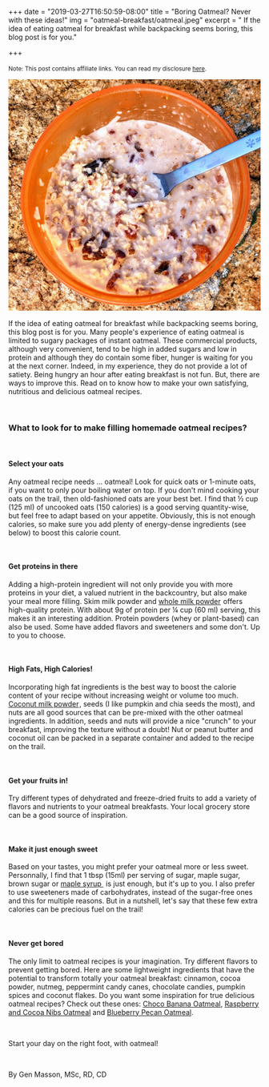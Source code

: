+++
date = "2019-03-27T16:50:59-08:00"
title = "Boring Oatmeal? Never with these ideas!"
img = "oatmeal-breakfast/oatmeal.jpeg"
excerpt = " If the idea of eating oatmeal for breakfast while backpacking seems boring, this blog post is for you."

+++
<p><small>Note: This post contains affiliate links. You can read my disclosure <a href="#affiliateDisclosure" data-target="#affiliateDisclosure" data-toggle="modal">here</a>.</small></p>

<img src="/img/posts/oatmeal-breakfast/oatmeal.jpeg" class="recipe-right" /> 

If the idea of eating oatmeal for breakfast while backpacking seems boring, this blog post is for you. Many people's experience of eating oatmeal is limited to sugary packages of instant oatmeal. These commercial products, although very convenient, tend to be high in added sugars and low in protein and although they do contain some fiber, hunger is waiting for you at the next corner. Indeed, in my experience, they do not provide a lot of satiety. Being hungry an hour after eating breakfast is not fun. But, there are ways to improve this. Read on to know how to make your own satisfying, nutritious and delicious oatmeal recipes.

<br>

### What to look for to make filling homemade oatmeal recipes?

<br>

#### Select your oats
Any oatmeal recipe needs ... oatmeal! Look for quick oats or 1-minute oats, if you want to only pour boiling water on top. If you don't mind cooking your oats on the trail, then old-fashioned oats are your best bet. I find that ½ cup (125 ml) of uncooked oats (150 calories) is a good serving quantity-wise, but feel free to adapt based on your appetite. Obviously, this is not enough calories, so make sure you add plenty of energy-dense ingredients (see below) to boost this calorie count.

<br>

#### Get proteins in there
Adding a high-protein ingredient will not only provide you with more proteins in your diet, a valued nutrient in the backcountry, but also make your meal more filling. Skim milk powder and <a target="_blank" href="https://www.amazon.com/gp/product/B00FRFRZF6/ref=as_li_tl?ie=UTF8&camp=1789&creative=9325&creativeASIN=B00FRFRZF6&linkCode=as2&tag=gourmethiking-20&linkId=f7d69f70caf1f6c64d69cf2302439691">whole milk powder</a><img src="//ir-na.amazon-adsystem.com/e/ir?t=gourmethiking-20&l=am2&o=1&a=B00FRFRZF6" width="1" height="1" border="0" alt="" style="border:none !important; margin:0px !important;" /> offers high-quality protein. With about 9g of protein per ¼ cup (60 ml) serving, this makes it an interesting addition. Protein powders (whey or plant-based) can also be used. Some have added flavors and sweeteners and some don't. Up to you to choose. 

<br>

#### High Fats, High Calories!
Incorporating high fat ingredients is the best way to boost the calorie content of your recipe without increasing weight or volume too much. <a target="_blank" href="https://www.amazon.com/gp/product/B015HT13H2/ref=as_li_tl?ie=UTF8&camp=1789&creative=9325&creativeASIN=B015HT13H2&linkCode=as2&tag=gourmethiking-20&linkId=97ff2eb8c8b426b53dba0226c6d76843">Coconut milk powder</a><img src="//ir-na.amazon-adsystem.com/e/ir?t=gourmethiking-20&l=am2&o=1&a=B015HT13H2" width="1" height="1" border="0" alt="" style="border:none !important; margin:0px !important;" />, seeds (I like pumpkin and chia seeds the most), and nuts are all good sources that can be pre-mixed with the other oatmeal ingredients. In addition, seeds and nuts will provide a nice "crunch" to your breakfast, improving the texture without a doubt! Nut or peanut butter and coconut oil can be packed in a separate container and added to the recipe on the trail. 

<br>

#### Get your fruits in!
Try different types of dehydrated and freeze-dried fruits to add a variety of flavors and nutrients to your oatmeal breakfasts. Your local grocery store can be a good source of inspiration. 

<br>

#### Make it just enough sweet
Based on your tastes, you might prefer your oatmeal more or less sweet. Personnally, I find that 1 tbsp (15ml) per serving of sugar, maple sugar, brown sugar or <a target="_blank" href="https://www.amazon.com/gp/product/B002483SRI/ref=as_li_tl?ie=UTF8&camp=1789&creative=9325&creativeASIN=B002483SRI&linkCode=as2&tag=gourmethiking-20&linkId=7025cdf72ea122c629ae9e0c2e4658e6">maple syrup </a><img src="//ir-na.amazon-adsystem.com/e/ir?t=gourmethiking-20&l=am2&o=1&a=B002483SRI" width="1" height="1" border="0" alt="" style="border:none !important; margin:0px !important;" /> is just enough, but it's up to you. I also prefer to use sweeteners made of carbohydrates, instead of the sugar-free ones and this for multiple reasons. But in a nutshell, let's say that these few extra calories can be precious fuel on the trail! 

<br>

#### Never get bored
The only limit to oatmeal recipes is your imagination. Try different flavors to prevent getting bored. Here are some lightweight ingredients that have the potential to transform totally your oatmeal breakfast: cinnamon, cocoa powder, nutmeg, peppermint candy canes, chocolate candies, pumpkin spices and coconut flakes. Do you want some inspiration for true delicious oatmeal recipes? Check out these ones: [Choco Banana Oatmeal](/recipes/choco-banana-oatmeal), [Raspberry and Cocoa Nibs Oatmeal](/recipes/raspberry-cocoa-oatmeal) and [Blueberry Pecan Oatmeal](/recipes/blueberry-pecan-oatmeal). 


<br>

Start your day on the right foot, with oatmeal!

<br>

By Gen Masson, MSc, RD, CD 
